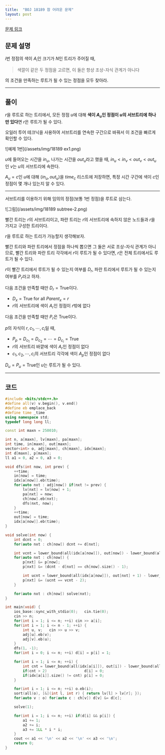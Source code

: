 ```yaml
---
title:  "BOJ 18189 참 어려운 문제"
layout: post
---
```


[문제 링크](https://www.acmicpc.net/problem/18189)



## 문제 설명

$i$번 정점의 색이 $A_i$인 크기가 $N$인 트리가 주어질 때,   

> 색깔이 같은 두 정점을 고르면, 이 둘은 항상 조상-자식 관계가 아니다

의 조건을 만족하는 루트가 될 수 있는 정점을 모두 찾아라.   

---

## 풀이

$r$을 루트로 하는 트리에서, 모든 정점 $u$에 대해 **색이 $A_u$인 정점이 $u$의 서브트리에 하나만 있다**면 $r$은 루트가 될 수 있다.

오일러 투어 테크닉을 사용하여 서브트리를 연속한 구간으로 바꿔서 이 조건을 빠르게 확인할 수 있다.

![예제 1번](/assets/img/18189 ex1.png)

$u$에 들어오는 시간을 $in_u$, 나가는 시간을 $out_u$라고 했을 때, $in_u < in_v < out_v < out_u$인 $v$는 $u$의 서브트리에 속한다. 

$A_u=c$인 $u$에 대해 $(in_u, out_u)$을 $time_c$ 리스트에 저장하면, 특정 시간 구간에 색이 $c$인 정점이 몇 개나 있는지 알 수 있다.

---

서브트리를 이용하기 위해 임의의 정점(보통 1번 정점)을 루트로 삼는다.

![그림](/assets/img/18189 subtree-2.png)

빨간 트리는 $r$의 서브트리이고, 파란 트리는 $r$의 서브트리에 속하지 않은 노드들과 $r$을 가지고 구성한 트리이다.

$r$을 루트로 하는 트리가 가능할지 생각해보자. 

빨간 트리와 파란 트리에서 정점을 하나씩 뽑으면 그 둘은 서로 조상-자식 관계가 아니므로,
빨간 트리와 파란 트리 각각에서 $r$이 루트가 될 수 있다면, $r$은 전체 트리에서도 루트가 될 수 있다.



$r$이 빨간 트리에서 루트가 될 수 있는지 여부를 $D_r$, 파란 트리에서 루트가 될 수 있는지 여부를 $P_r$라고 하자.   



다음 조건을 만족할 때만 $D_r = \text{True}$이다.   

- $D_x = \text{True}$ for all $Parent_x = r$
- $r$의 서브트리에 색이 $A_r$인 정점이 $r$밖에 없다



다음 조건을 만족할 때만 $P_r$은 $\text{True}$이다.

$p$의 자식이 $r, c_1, \cdots, c_i$일 때,

- $P_p = D_{c_1} = D_{c_2} = \cdots = D_{c_i} = \text{True}$
- $r$의 서브트리 바깥에 색이 $A_r$인 정점이 없다
- $c_1, c_2, \cdots, c_i$의 서브트리 각각에 색이 $A_p$인 정점이 없다



$D_u = P_u = \text{True}$인 $u$는 루트가 될 수 있다.

---

## 코드

```C++
#include <bits/stdc++.h>
#define all(v) v.begin(), v.end()
#define eb emplace_back
#define time _time
using namespace std;
typedef long long ll;

const int maxn = 250010;

int n, a[maxn], lv[maxn], pa[maxn];
int time, in[maxn], out[maxn];
vector<int> o, adj[maxn], ch[maxn], idx[maxn];
int d[maxn], p[maxn];
ll a1 = 0, a2 = 0, a3 = 0;

void dfs(int now, int prev) {
    ++time;
    in[now] = time;
    idx[a[now]].eb(time);
    for(auto nxt : adj[now]) if(nxt != prev) {
        lv[nxt] = lv[now] + 1;
        pa[nxt] = now;
        ch[now].eb(nxt);
        dfs(nxt, now);
    }
    ++time;
    out[now] = time;
    idx[a[now]].eb(time);
}

void solve(int now) {
    int dcnt = 0;
    for(auto nxt : ch[now]) dcnt += d[nxt];

    int vcnt = lower_bound(all(idx[a[now]]), out[now]) - lower_bound(all(idx[a[now]]), in[now]) + 1;
    for(auto nxt : ch[now]) {
        p[nxt] &= p[now];
        p[nxt] &= (dcnt - d[nxt] == ch[now].size() - 1);

        int ucnt = lower_bound(all(idx[a[now]]), out[nxt] + 1) - lower_bound(all(idx[a[now]]), in[nxt]);
        p[nxt] &= (ucnt == vcnt - 2);
    }

    for(auto nxt : ch[now]) solve(nxt);
}

int main(void) {
    ios_base::sync_with_stdio(0);   cin.tie(0);
    cin >> n;
    for(int i = 1; i <= n; ++i) cin >> a[i];
    for(int i = 1; i <= n - 1; ++i) {
        int u, v;   cin >> u >> v;
        adj[u].eb(v);
        adj[v].eb(u);
    }
    dfs(1, -1);
    for(int i = 0; i <= n; ++i) d[i] = p[i] = 1;

    for(int i = 1; i <= n; ++i) {
        int cnt = lower_bound(all(idx[a[i]]), out[i]) - lower_bound(all(idx[a[i]]), in[i]) + 1;
        if(cnt > 2)                 d[i] = 0;
        if(idx[a[i]].size() != cnt) p[i] = 0;
    }

    for(int i = 1; i <= n; ++i) o.eb(i);
    sort(all(o), [&](int l, int r) { return lv[l] > lv[r]; });
    for(auto v : o) for(auto c : ch[v]) d[v] &= d[c];

    solve(1);

    for(int i = 1; i <= n; ++i) if(d[i] && p[i]) {
        a1 += 1;
        a2 += i;
        a3 += 1LL * i * i;
    }
    cout << a1 << '\n' << a2 << '\n' << a3 << '\n';
    return 0;
}
```

